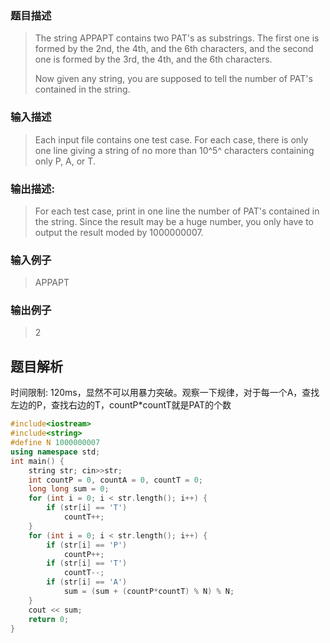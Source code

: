 ### 题目描述

> The string APPAPT contains two PAT's as substrings. The first one is formed by the 2nd, the 4th, and the 6th characters, and the second one is formed by the 3rd, the 4th, and the 6th characters.
>
>Now given any string, you are supposed to tell the number of PAT's contained in the string.

### 输入描述

> Each input file contains one test case. For each case, there is only one line giving a string of no more than 10^5^ characters containing only P, A, or T.

### 输出描述:
> For each test case, print in one line the number of PAT's contained in the string. Since the result may be a huge number, you only have to output the result moded by 1000000007.

### 输入例子
>APPAPT

### 输出例子
>2

## 题目解析
时间限制: 120ms，显然不可以用暴力突破。观察一下规律，对于每一个A，查找左边的P，查找右边的T，countP*countT就是PAT的个数


```C++
#include<iostream>
#include<string>
#define N 1000000007
using namespace std;
int main() {
	string str; cin>>str;
	int countP = 0, countA = 0, countT = 0;
	long long sum = 0;
	for (int i = 0; i < str.length(); i++) {
		if (str[i] == 'T')
			countT++;
	}
	for (int i = 0; i < str.length(); i++) {
		if (str[i] == 'P')
			countP++;
		if (str[i] == 'T')
			countT--;
		if (str[i] == 'A')
			sum = (sum + (countP*countT) % N) % N;
	}
	cout << sum;
	return 0;
}
```